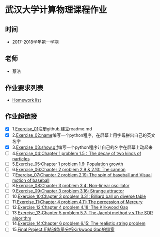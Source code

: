 # 武汉大学计算物理课程作业

## 时间
- 2017-2018学年第一学期

## 老师
- 蔡浩

## 作业要求列表
- [Homework list](https://github.com/zhaozhanyi0804/computationalphysics_N2015301020052-/tree/master)

## 作业超链接
- [x] 1.[Exercise_01](https://github.com/zhaozhanyi0804/computationalphysics_N2015301020052/blob/master/README.md)注册github,建立readme.md
- [x] 2.[Exercise_02:name](https://github.com/zhaozhanyi0804/computationalphysics_N2015301020052/blob/master/Homework_2/Homework_2.md)编写一个python程序，在屏幕上用字母拼出自己的英文名字
- [x] 3.[Exercise_03:show.gif](https://github.com/zhaozhanyi0804/computationalphysics_N2015301020052/blob/master/homework3/Homework_3.md)编写一个python程序让自己的名字在屏幕上动起来
- [ ] 4.[Exercise_04:Chapter 1 problem 1.5：The decay of two kinds of particles]()
- [ ] 5.[Exercise_05:Chapter 1 problem 1.6: Population growth]()
- [ ] 6.[Exercise_06:Chapter 2 problem 2.9 & 2.10: The cannon]()
- [ ] 7.[Exercise_07:Chapter 2 problem 2.19: The spin of baseball and Visual motion of baseball]()
- [ ] 8.[Exercise_08:Chapter 3 problem 3.4: Non-linear oscillator]()
- [ ] 9.[Exercise_09:Chapter 3 problem 3.16: Strange attractor]()
- [ ] 10.[Exercise_10:Chapter 3 problem 3.31: Billiard ball on diverse table]()
- [ ] 11.[Exercise_11:Chapter 4 problem 4.11: The percession of Mercury]()
- [ ] 12.[Exercise_12:Chapter 4 problem 4.18: The Kirkwood Gap]()
- [ ] 13.[Exercise_13:Chapter 5 problem 5.7: The Jacobi method v.s.The SOR algorithm]()
- [ ] 14.[Exercise_14:Chapter 6 problem 6.15: The realistic string problem]()
- [ ] 15.[Final Project:用轨道能量分析Kirkwood Gap的缝宽]()
